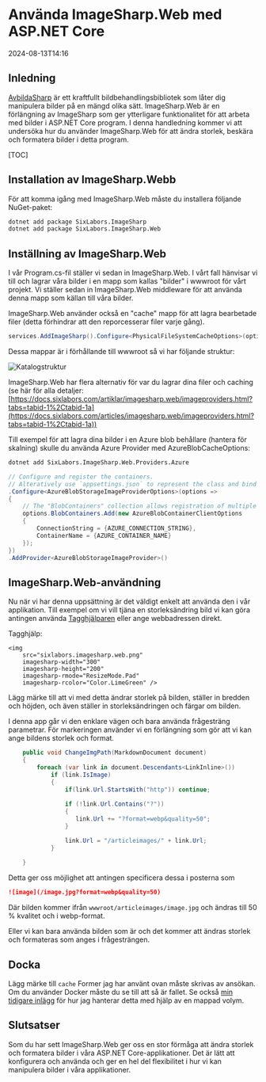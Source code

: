 # Använda ImageSharp.Web med ASP.NET Core

<datetime class="hidden">2024-08-13T14:16</datetime>

<!--category-- ASP.NET, ImageSharp -->
## Inledning

[AvbildaSharp](https://docs.sixlabors.com/index.html) är ett kraftfullt bildbehandlingsbibliotek som låter dig manipulera bilder på en mängd olika sätt. ImageSharp.Web är en förlängning av ImageSharp som ger ytterligare funktionalitet för att arbeta med bilder i ASP.NET Core program. I denna handledning kommer vi att undersöka hur du använder ImageSharp.Web för att ändra storlek, beskära och formatera bilder i detta program.

[TOC]

## Installation av ImageSharp.Webb

För att komma igång med ImageSharp.Web måste du installera följande NuGet-paket:

```bash
dotnet add package SixLabors.ImageSharp
dotnet add package SixLabors.ImageSharp.Web
```

## Inställning av ImageSharp.Web

I vår Program.cs-fil ställer vi sedan in ImageSharp.Web. I vårt fall hänvisar vi till och lagrar våra bilder i en mapp som kallas "bilder" i wwwroot för vårt projekt. Vi ställer sedan in ImageSharp.Web middleware för att använda denna mapp som källan till våra bilder.

ImageSharp.Web använder också en "cache" mapp för att lagra bearbetade filer (detta förhindrar att den reporcesserar filer varje gång).

```csharp
services.AddImageSharp().Configure<PhysicalFileSystemCacheOptions>(options => options.CacheFolder = "cache");
```

Dessa mappar är i förhållande till wwwroot så vi har följande struktur:

![Katalogstruktur](/cachefolder.png)

ImageSharp.Web har flera alternativ för var du lagrar dina filer och caching (se här för alla detaljer: [https://docs.sixlabors.com/artiklar/imagesharp.web/imageproviders.html?tabs=tabid-1%2Ctabid-1a](https://docs.sixlabors.com/articles/imagesharp.web/imageproviders.html?tabs=tabid-1%2Ctabid-1a))

Till exempel för att lagra dina bilder i en Azure blob behållare (hantera för skalning) skulle du använda Azure Provider med AzureBlobCacheOptions:

```bash
dotnet add SixLabors.ImageSharp.Web.Providers.Azure
```

```csharp
// Configure and register the containers.  
// Alteratively use `appsettings.json` to represent the class and bind those settings.
.Configure<AzureBlobStorageImageProviderOptions>(options =>
{
    // The "BlobContainers" collection allows registration of multiple containers.
    options.BlobContainers.Add(new AzureBlobContainerClientOptions
    {
        ConnectionString = {AZURE_CONNECTION_STRING},
        ContainerName = {AZURE_CONTAINER_NAME}
    });
})
.AddProvider<AzureBlobStorageImageProvider>()
```

## ImageSharp.Web-användning

Nu när vi har denna uppsättning är det väldigt enkelt att använda den i vår applikation. Till exempel om vi vill tjäna en storleksändring bild vi kan göra antingen använda [Tagghjälparen](https://sixlabors.com/posts/announcing-imagesharp-web-300/#imagetaghelper) eller ange webbadressen direkt.

Tagghjälp:

```razor
<img
    src="sixlabors.imagesharp.web.png"
    imagesharp-width="300"
    imagesharp-height="200"
    imagesharp-rmode="ResizeMode.Pad"
    imagesharp-rcolor="Color.LimeGreen" />

```

Lägg märke till att vi med detta ändrar storlek på bilden, ställer in bredden och höjden, och även ställer in storleksändringen och färgar om bilden.

I denna app går vi den enklare vägen och bara använda frågesträng parametrar. För markeringen använder vi en förlängning som gör att vi kan ange bildens storlek och format.

```csharp
    public void ChangeImgPath(MarkdownDocument document)
    {
        foreach (var link in document.Descendants<LinkInline>())
            if (link.IsImage)
            {
                if(link.Url.StartsWith("http")) continue;
                
                if (!link.Url.Contains("?"))
                {
                   link.Url += "?format=webp&quality=50";
                }

                link.Url = "/articleimages/" + link.Url;
            }
               
    }
```

Detta ger oss möjlighet att antingen specificera dessa i posterna som

```markdown
![image](/image.jpg?format=webp&quality=50)
```

Där bilden kommer ifrån `wwwroot/articleimages/image.jpg` och ändras till 50 % kvalitet och i webp-format.

Eller vi kan bara använda bilden som är och det kommer att ändras storlek och formateras som anges i frågesträngen.

## Docka

Lägg märke till `cache` Former jag har använt ovan måste skrivas av ansökan. Om du använder Docker måste du se till att så är fallet.
Se också [min tidigare inlägg](/blog/imagesharpwithdocker) för hur jag hanterar detta med hjälp av en mappad volym.

## Slutsatser

Som du har sett ImageSharp.Web ger oss en stor förmåga att ändra storlek och formatera bilder i våra ASP.NET Core-applikationer. Det är lätt att konfigurera och använda och ger en hel del flexibilitet i hur vi kan manipulera bilder i våra applikationer.